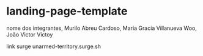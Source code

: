 # landing-page-template
nome dos integrantes, Murilo Abreu Cardoso, Maria Gracia Villanueva Woo, João Victor Victoy

link surge unarmed-territory.surge.sh

